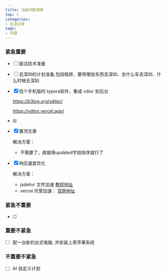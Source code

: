 ```yaml
---
title: 当前问题清单
top: 1
categories:
- 生活记录
tags:
- 问题
---
```


### 紧急重要

- [ ] 面试技术准备

- [ ] 去深圳的计划准备,包括租房、要带哪些东西去深圳、坐什么车去深圳、什么时候去深圳

- [x] 找个手机版的 typora软件，集成 vdior 到后台

  https://b3log.org/vditor/

  https://vditor.vercel.app/

- [x] 


  - [x] 置顶文章

    解决方案：

    - 不需要了，直接用updated字段排序就行了

  - [x] 响应速度优化

    解决方案：
  
    - jsdelivr 文件加速 [教程地址](https://cloud.tencent.com/developer/article/1875306)
    - vercel 托管加速： [官网地址](https://cloud.tencent.com/developer/article/1875306)

### 紧急不重要

- [ ] 


### 重要不紧急

- [ ] 配一台新的台式电脑, 并安装上黑苹果系统

### 不重要不紧急

- [ ] AI 自定义计划

